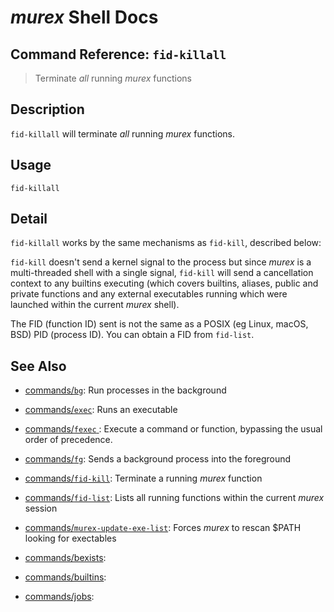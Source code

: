 # _murex_ Shell Docs

## Command Reference: `fid-killall`

> Terminate _all_ running _murex_ functions

## Description

`fid-killall` will terminate _all_ running _murex_ functions.

## Usage

    fid-killall

## Detail

`fid-killall` works by the same mechanisms as `fid-kill`, described below:

`fid-kill` doesn't send a kernel signal to the process but since _murex_ is
a multi-threaded shell with a single signal, `fid-kill` will send a
cancellation context to any builtins executing (which covers builtins,
aliases, public and private functions and any external executables running
which were launched within the current _murex_ shell).

The FID (function ID) sent is not the same as a POSIX (eg Linux, macOS, BSD)
PID (process ID). You can obtain a FID from `fid-list`.

## See Also

* [commands/`bg`](../commands/bg.md):
  Run processes in the background
* [commands/`exec`](../commands/exec.md):
  Runs an executable
* [commands/`fexec` ](../commands/fexec.md):
  Execute a command or function, bypassing the usual order of precedence.
* [commands/`fg`](../commands/fg.md):
  Sends a background process into the foreground
* [commands/`fid-kill`](../commands/fid-kill.md):
  Terminate a running _murex_ function
* [commands/`fid-list`](../commands/fid-list.md):
  Lists all running functions within the current _murex_ session
* [commands/`murex-update-exe-list`](../commands/murex-update-exe-list.md):
  Forces _murex_ to rescan $PATH looking for exectables
* [commands/bexists](../commands/bexists.md):
  
* [commands/builtins](../commands/builtins.md):
  
* [commands/jobs](../commands/jobs.md):
  